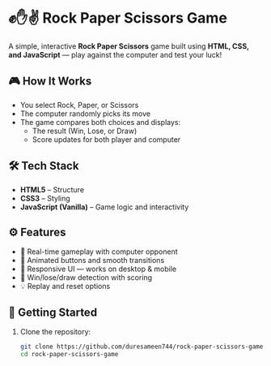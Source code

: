 # ✊✋✌️ Rock Paper Scissors Game

A simple, interactive **Rock Paper Scissors** game built using **HTML, CSS, and JavaScript** — play against the computer and test your luck!

## 🎮 How It Works

- You select Rock, Paper, or Scissors
- The computer randomly picks its move
- The game compares both choices and displays:
  - The result (Win, Lose, or Draw)
  - Score updates for both player and computer

## 🛠️ Tech Stack

- **HTML5** – Structure  
- **CSS3** – Styling  
- **JavaScript (Vanilla)** – Game logic and interactivity

## ⚙️ Features

- 🔁 Real-time gameplay with computer opponent
- 🎨 Animated buttons and smooth transitions
- 📱 Responsive UI — works on desktop & mobile
- 🎯 Win/lose/draw detection with scoring
- 💡 Replay and reset options

## 🚀 Getting Started

1. Clone the repository:
   ```bash
   git clone https://github.com/duresameen744/rock-paper-scissors-game
   cd rock-paper-scissors-game

